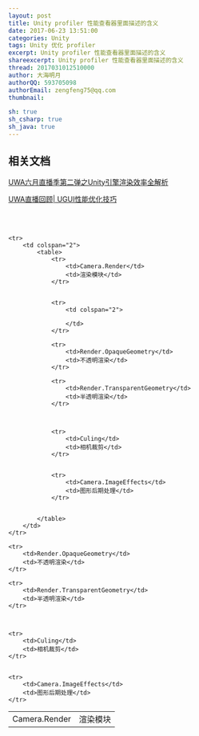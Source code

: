 ```yaml
---
layout: post
title: Unity profiler 性能查看器里面描述的含义
date: 2017-06-23 13:51:00
categories: Unity
tags: Unity 优化 profiler
excerpt: Unity profiler 性能查看器里面描述的含义
shareexcerpt: Unity profiler 性能查看器里面描述的含义
thread: 2017031012510000
author: 大海明月
authorQQ: 593705098
authorEmail: zengfeng75@qq.com
thumbnail:

sh: true
sh_csharp: true
sh_java: true
---
```



<h2 class="nav1">相关文档</h2>
<p><a target="_blank" href="https://v.qq.com/x/page/y051477ktzc.html">UWA六月直播季第二弹之Unity引擎渲染效率全解析 </a></p>
<p><a target="_blank" href="https://v.qq.com/x/page/r0329jx2ijw.html">UWA直播回顾| UGUI性能优化技巧</a></p>
<br>
<br>

<table>
    <tr>
        <td>Camera.Render</td>
        <td>渲染模块</td>
    </tr>


    <tr>
        <td colspan="2">
            <table>
                <tr>
                    <td>Camera.Render</td>
                    <td>渲染模块</td>
                </tr>


                <tr>
                    <td colspan="2">
                        
                    </td>
                </tr>

                <tr>
                    <td>Render.OpaqueGeometry</td>
                    <td>不透明渲染</td>
                </tr>

                <tr>
                    <td>Render.TransparentGeometry</td>
                    <td>半透明渲染</td>
                </tr>



                <tr>
                    <td>Culing</td>
                    <td>相机裁剪</td>
                </tr>


                <tr>
                    <td>Camera.ImageEffects</td>
                    <td>图形后期处理</td>
                </tr>


            </table>
        </td>
    </tr>

    <tr>
        <td>Render.OpaqueGeometry</td>
        <td>不透明渲染</td>
    </tr>

    <tr>
        <td>Render.TransparentGeometry</td>
        <td>半透明渲染</td>
    </tr>



    <tr>
        <td>Culing</td>
        <td>相机裁剪</td>
    </tr>


    <tr>
        <td>Camera.ImageEffects</td>
        <td>图形后期处理</td>
    </tr>


</table>

